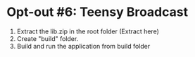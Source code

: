 # Opt-out #6: Teensy Broadcast

1. Extract the lib.zip in the root folder (Extract here)
2. Create "build" folder.
3. Build and run the application from build folder
